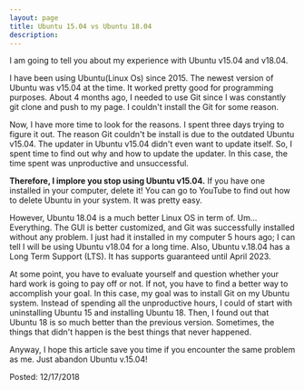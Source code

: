 ```yaml
---
layout: page
title: Ubuntu 15.04 vs Ubuntu 18.04
description:
---
```


I am going to tell you about my experience with Ubuntu v15.04 and v18.04.

I have been using Ubuntu(Linux Os) since 2015. The newest version of Ubuntu was v15.04 at the time. It worked pretty good for programming purposes. About 4 months ago, I needed to use Git since I was constantly git clone and push to my page. I couldn't install the Git for some reason.

Now, I have more time to look for the reasons. I spent three days trying to figure it out. The reason Git couldn't be install is due to the outdated Ubuntu v15.04. The updater in Ubuntu v15.04 didn't even want to update itself. So, I spent time to find out why and how to update the updater. In this case, the time spent was unproductive and unsuccessful.

**Therefore, I implore you stop using Ubuntu v15.04.** If you have one installed in your computer, delete it! You can go to YouTube to find out how to delete Ubuntu in your system. It was pretty easy.

However, Ubuntu 18.04 is a much better Linux OS in term of. Um... Everything. The GUI is better customized, and Git was successfully installed without any problem. I just had it installed in my computer 5 hours ago; I can tell I will be using Ubuntu v18.04 for a long time. Also, Ubuntu v.18.04 has a Long Term Support (LTS). It has supports guaranteed until April 2023.

At some point, you have to evaluate yourself and question whether your hard work is going to pay off or not. If not, you have to find a better way to accomplish your goal. In this case, my goal was to install Git on my Ubuntu system. Instead of spending all the unproductive hours, I could of start with uninstalling Ubuntu 15 and installing Ubuntu 18. Then, I found out that Ubuntu 18 is so much better than the previous version. Sometimes, the things that didn't happen is the best things that never happened.

Anyway, I hope this article save you time if you encounter the same problem as me. Just abandon Ubuntu v.15.04!

Posted: 12/17/2018
